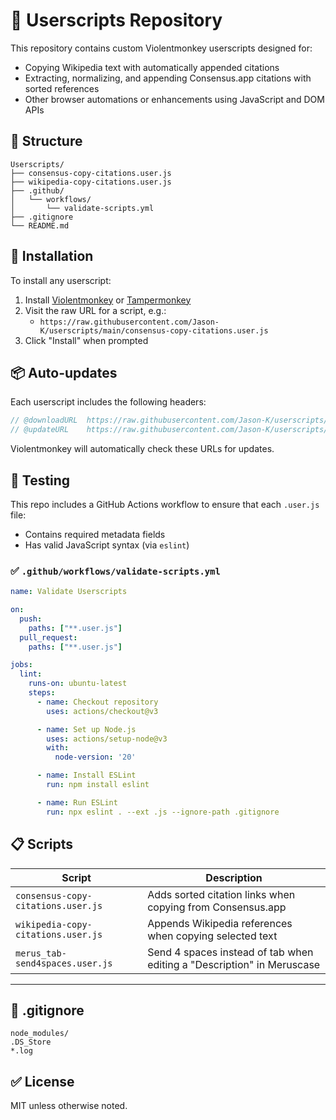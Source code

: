 # 🧠 Userscripts Repository

This repository contains custom Violentmonkey userscripts designed for:

- Copying Wikipedia text with automatically appended citations
- Extracting, normalizing, and appending Consensus.app citations with sorted references
- Other browser automations or enhancements using JavaScript and DOM APIs

## 📁 Structure

```
Userscripts/
├── consensus-copy-citations.user.js
├── wikipedia-copy-citations.user.js
├── .github/
│   └── workflows/
│       └── validate-scripts.yml
├── .gitignore
└── README.md
```

## 🚀 Installation

To install any userscript:

1. Install [Violentmonkey](https://violentmonkey.github.io/get-it/) or [Tampermonkey](https://www.tampermonkey.net/)
2. Visit the raw URL for a script, e.g.:
   - `https://raw.githubusercontent.com/Jason-K/userscripts/main/consensus-copy-citations.user.js`
3. Click "Install" when prompted

## 📦 Auto-updates

Each userscript includes the following headers:
```js
// @downloadURL  https://raw.githubusercontent.com/Jason-K/userscripts/main/script-name.user.js
// @updateURL    https://raw.githubusercontent.com/Jason-K/userscripts/main/script-name.user.js
```
Violentmonkey will automatically check these URLs for updates.

## 🧪 Testing

This repo includes a GitHub Actions workflow to ensure that each `.user.js` file:
- Contains required metadata fields
- Has valid JavaScript syntax (via `eslint`)

### ✅ `.github/workflows/validate-scripts.yml`
```yaml
name: Validate Userscripts

on:
  push:
    paths: ["**.user.js"]
  pull_request:
    paths: ["**.user.js"]

jobs:
  lint:
    runs-on: ubuntu-latest
    steps:
      - name: Checkout repository
        uses: actions/checkout@v3

      - name: Set up Node.js
        uses: actions/setup-node@v3
        with:
          node-version: '20'

      - name: Install ESLint
        run: npm install eslint

      - name: Run ESLint
        run: npx eslint . --ext .js --ignore-path .gitignore
```

## 📋 Scripts

| Script | Description |
|--------|-------------|
| `consensus-copy-citations.user.js` | Adds sorted citation links when copying from Consensus.app |
| `wikipedia-copy-citations.user.js` | Appends Wikipedia references when copying selected text |
| `merus_tab-send4spaces.user.js`    | Send 4 spaces instead of tab when editing a "Description" in Meruscase


---

## 📄 .gitignore
```
node_modules/
.DS_Store
*.log
```

## ✅ License
MIT unless otherwise noted.